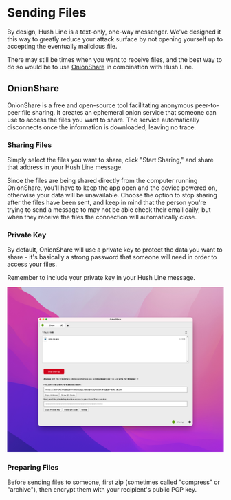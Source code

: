 # Sending Files

By design, Hush Line is a text-only, one-way messenger. We've designed it this way to greatly reduce your attack surface by not opening yourself up to accepting the eventually malicious file. 

There may still be times when you want to receive files, and the best way to do so would be to use [OnionShare](https://onionshare.org) in combination with Hush Line. 

## OnionShare

OnionShare is a free and open-source tool facilitating anonymous peer-to-peer file sharing. It creates an ephemeral onion service that someone can use to access the files you want to share. The service automatically disconnects once the information is downloaded, leaving no trace.


### Sharing Files

Simply select the files you want to share, click "Start Sharing," and share that address in your Hush Line message. 

Since the files are being shared directly from the computer running OnionShare, you'll have to keep the app open and the device powered on, otherwise your data will be unavailable. Choose the option to stop sharing after the files have been sent, and keep in mind that the person you're trying to send a message to may not be able check their email daily, but when they receive the files the connection will automatically close. 

### Private Key

By default, OnionShare will use a private key to protect the data you want to share - it's basically a strong password that someone will need in order to access your files.

Remember to include your private key in your Hush Line message.

<img src="../img/44-onionshare.png">

### Preparing Files

Before sending files to someone, first zip (sometimes called "compress" or "archive"), then encrypt them with your recipient's public PGP key. 
